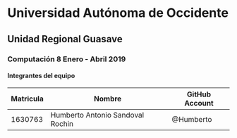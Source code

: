 # Universidad Autónoma de Occidente
## Unidad Regional Guasave
### Computación 8  Enero - Abril 2019

#### Integrantes del equipo
| Matricula | Nombre | GitHub Account |
| --- | --- | --- |
| 1630763 | Humberto Antonio Sandoval Rochin | @Humberto |